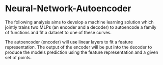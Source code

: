 # Neural-Network-Autoencoder

The following analysis aims to develop a machine learning solution which jointly trains two MLPs (an encoder and a decoder) to autoencode a family of functions and fit a dataset to one of these curves.

The autoencoder (encoder) will use linear layers to fit a feature representation. The output of the encoder will be put into the decoder to produce the models prediction using the feature representation and a given set of points.
